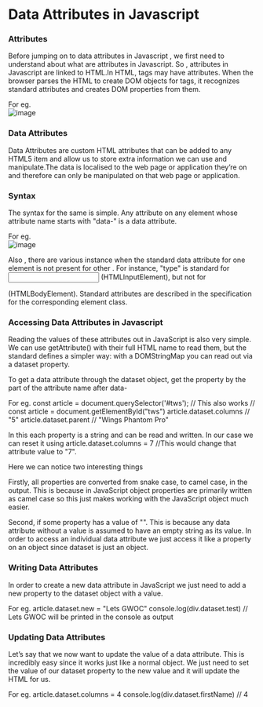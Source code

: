   
# Data Attributes in Javascript


### Attributes
Before jumping on to data attributes in Javascript , we first need to understand about what are attributes in Javascript.
So , attributes in Javascript are linked to HTML.In HTML, tags may have attributes. When the browser parses the HTML to create DOM objects for tags, it recognizes standard attributes and creates DOM properties from them.

For eg.
<br>
![image](https://user-images.githubusercontent.com/74582422/135728535-e8dbffd7-fd3b-475f-bc96-695ce862e59c.png)

<!-- <body id="test" something="non-standard">
  <script>
    alert(document.body.id); // test
    // not defined  attribute does not yield anything
    alert(document.body.something); // this is undefined
  </script>
</body> -->

### Data Attributes
Data Attributes are custom HTML attributes that can be added to any HTML5 item and allow us to store extra information we can use and manipulate.The data is localised to the web page or application they’re on and therefore can only be manipulated on that web page or application.

### Syntax
The syntax for the same is simple. 
Any attribute on any element whose attribute name starts with "data-" is a data attribute. 

For eg.
<br>
![image](https://user-images.githubusercontent.com/74582422/135728503-fc929bbc-3c00-4578-b5c3-2e1304935b6d.png)
<br>
<!-- <article>
  id="TWS"
  data-columns="5" //Here we have used data- to define a data attribute
  data-parent="Wings Phantom Pro">
  ...
</article> -->

Also , there are various instance when the standard data attribute for one element is not present for other .
For instance, "type" is standard for <input> (HTMLInputElement), but not for <section> (HTMLBodyElement). Standard attributes are described in the specification for the corresponding element class.
  
### Accessing Data Attributes in Javascript
Reading the values of these attributes out in JavaScript is also very simple. We can use getAttribute() with their full HTML name to read them, but the standard defines a simpler way: with a DOMStringMap you can read out via a dataset property.

To get a data attribute through the dataset object, get the property by the part of the attribute name after data-
  
For eg.
  const article = document.querySelector('#tws');
  // This also works
  // const article = document.getElementById("tws")
  article.dataset.columns // "5"
  article.dataset.parent // "Wings Phantom Pro" 
 
In this each property is a string and can be read and written. In our case we can reset it using
  article.dataset.columns = 7  //This would change that attribute value to "7".

Here we can  notice two interesting things
  
Firstly, all  properties are converted from snake case, to camel case, in the output. This is because in JavaScript object properties are primarily written as camel case so this just makes working with the JavaScript object much easier.

Second, if some property has a value of "". This is because any data attribute without a value is assumed to have an empty string as its value.
In order to access an individual data attribute we just access it like a property on an object since dataset is just an object.
  
### Writing Data Attributes
In order to create a new data attribute in JavaScript we just need to add a new property to the dataset object with a value.

For eg.
  article.dataset.new = "Lets GWOC"
  console.log(div.dataset.test)
  // Lets GWOC will be printed in the console as output
  
### Updating Data Attributes
Let’s say that we now want to update the value of a data attribute. This is incredibly easy since it works just like a normal object. We just need to set the value of our dataset property to the new value and it will update the HTML for us.

For eg.
  article.dataset.columns = 4
  console.log(div.dataset.firstName)
  // 4
  





  

